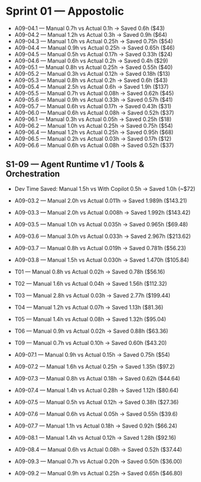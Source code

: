 # Sprint 01 — Appostolic

- A09-04.1 — Manual 0.7h vs Actual 0.1h → Saved 0.6h ($43)
- A09-04.2 — Manual 1.2h vs Actual 0.3h → Saved 0.9h ($64)
- A09-04.3 — Manual 1.0h vs Actual 0.25h → Saved 0.75h ($54)
- A09-04.4 — Manual 0.9h vs Actual 0.25h → Saved 0.65h ($46)
- A09-04.5 — Manual 0.5h vs Actual 0.17h → Saved 0.33h ($24)
- A09-04.6 — Manual 0.6h vs Actual 0.2h → Saved 0.4h ($29)
- A09-05.1 — Manual 0.8h vs Actual 0.25h → Saved 0.55h ($40)
- A09-05.2 — Manual 0.3h vs Actual 0.12h → Saved 0.18h ($13)
- A09-05.3 — Manual 0.8h vs Actual 0.2h → Saved 0.6h ($43)
- A09-05.4 — Manual 2.5h vs Actual 0.6h → Saved 1.9h ($137)
- A09-05.5 — Manual 0.7h vs Actual 0.08h → Saved 0.62h ($45)
- A09-05.6 — Manual 0.9h vs Actual 0.33h → Saved 0.57h ($41)
- A09-05.7 — Manual 0.6h vs Actual 0.17h → Saved 0.43h ($31)
- A09-06.0 — Manual 0.6h vs Actual 0.08h → Saved 0.52h ($37)
- A09-06.1 — Manual 0.3h vs Actual 0.05h → Saved 0.25h ($18)
- A09-06.2 — Manual 1.0h vs Actual 0.25h → Saved 0.75h ($54)
- A09-06.4 — Manual 1.2h vs Actual 0.25h → Saved 0.95h ($68)
- A09-06.5 — Manual 0.2h vs Actual 0.03h → Saved 0.17h ($12)
- A09-06.6 — Manual 0.6h vs Actual 0.08h → Saved 0.52h ($37)

## S1-09 — Agent Runtime v1 / Tools & Orchestration

- Dev Time Saved: Manual 1.5h vs With Copilot 0.5h → Saved 1.0h (~$72)

- A09-03.2 — Manual 2.0h vs Actual 0.011h → Saved 1.989h ($143.21)

- A09-03.3 — Manual 2.0h vs Actual 0.008h → Saved 1.992h ($143.42)

- A09-03.5 — Manual 1.0h vs Actual 0.035h → Saved 0.965h ($69.48)

- A09-03.6 — Manual 3.0h vs Actual 0.033h → Saved 2.967h ($213.62)

- A09-03.7 — Manual 0.8h vs Actual 0.019h → Saved 0.781h ($56.23)

- A09-03.8 — Manual 1.5h vs Actual 0.030h → Saved 1.470h ($105.84)

- T01 — Manual 0.8h vs Actual 0.02h → Saved 0.78h ($56.16)
- T02 — Manual 1.6h vs Actual 0.04h → Saved 1.56h ($112.32)
- T03 — Manual 2.8h vs Actual 0.03h → Saved 2.77h ($199.44)
- T04 — Manual 1.2h vs Actual 0.07h → Saved 1.13h ($81.36)
- T05 — Manual 1.4h vs Actual 0.08h → Saved 1.32h ($95.04)
- T06 — Manual 0.9h vs Actual 0.02h → Saved 0.88h ($63.36)
- T09 — Manual 0.7h vs Actual 0.10h → Saved 0.60h ($43.20)

- A09-07.1 — Manual 0.9h vs Actual 0.15h → Saved 0.75h ($54)

- A09-07.2 — Manual 1.6h vs Actual 0.25h → Saved 1.35h ($97.2)

- A09-07.3 — Manual 0.8h vs Actual 0.18h → Saved 0.62h ($44.64)

- A09-07.4 — Manual 1.4h vs Actual 0.28h → Saved 1.12h ($80.64)

- A09-07.5 — Manual 0.5h vs Actual 0.12h → Saved 0.38h ($27.36)

- A09-07.6 — Manual 0.6h vs Actual 0.05h → Saved 0.55h ($39.6)

- A09-07.7 — Manual 1.1h vs Actual 0.18h → Saved 0.92h ($66.24)

- A09-08.1 — Manual 1.4h vs Actual 0.12h → Saved 1.28h ($92.16)

- A09-08.4 — Manual 0.6h vs Actual 0.08h → Saved 0.52h ($37.44)
- A09-09.3 — Manual 0.7h vs Actual 0.20h → Saved 0.50h ($36.00)

- A09-09.2 — Manual 0.9h vs Actual 0.25h → Saved 0.65h ($46.80)
